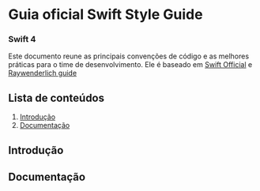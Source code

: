 # Guia oficial Swift Style Guide
### Swift 4

Este documento reune as principais convenções de código e as melhores práticas para o time de desenvolvimento. Ele é baseado em [Swift Official](https://swift.org/documentation/api-design-guidelines/) e [Raywenderlich guide](https://github.com/raywenderlich/swift-style-guide)

## Lista de conteúdos

1. [Introdução](#introducao)
2. [Documentação](#documentacao)

## Introdução <a name="introducao"></a>


## Documentação <a name="documentacao"></a>




